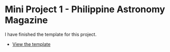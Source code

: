 # Mini Project 1 - Philippine Astronomy Magazine

I have finished the template for this project.

* [View the template](template.html)
